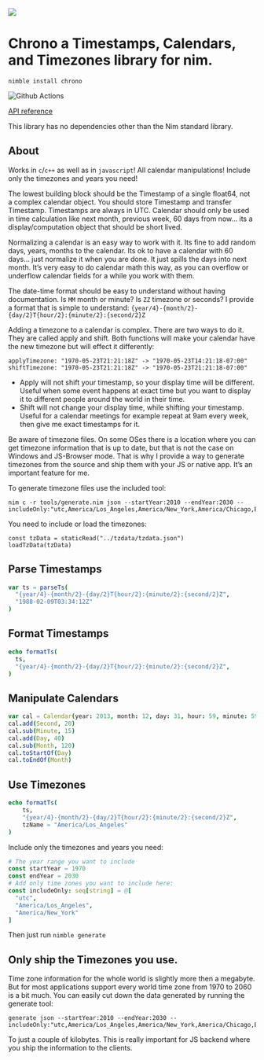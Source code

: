 <img src="docs/chronoBanner.png">

# Chrono a Timestamps, Calendars, and Timezones library for nim.

`nimble install chrono`

![Github Actions](https://github.com/treeform/chrono/workflows/Github%20Actions/badge.svg)

[API reference](https://nimdocs.com/treeform/chrono)

This library has no dependencies other than the Nim standard library.

## About

Works in `c`/`c++` as well as in `javascript`! All calendar manipulations! Include only the timezones and years you need!

The lowest building block should be the Timestamp of a single float64, not a complex calendar object. You should store Timestamp and transfer Timestamp. Timestamps are always in UTC. Calendar should only be used in time calculation like next month, previous week, 60 days from now… its a display/computation object that should be short lived.

Normalizing a calendar is an easy way to work with it. Its fine to add random days, years, months to the calendar. Its ok to have a calendar with 60 days… just normalize it when you are done. It just spills the days into next month. It’s very easy to do calendar math this way, as you can overflow or underflow calendar fields for a while you work with them.

The date-time format should be easy to understand without having documentation. Is `MM` month or minute? Is `ZZ` timezone or seconds? I provide a format that is simple to understand: `{year/4}-{month/2}-{day/2}T{hour/2}:{minute/2}:{second/2}Z`

Adding a timezone to a calendar is complex. There are two ways to do it. They are called apply and shift. Both functions will make your calendar have the new timezone but will effect it differently:
```
applyTimezone: "1970-05-23T21:21:18Z" -> "1970-05-23T14:21:18-07:00"
shiftTimezone: "1970-05-23T21:21:18Z" -> "1970-05-23T21:21:18-07:00"
```
* Apply will not shift your timestamp, so your display time will be different. Useful when some event happens at exact time but you want to display it to different people around the world in their time.
* Shift will not change your display time, while shifting your timestamp. Useful for a calendar meetings for example repeat at 9am every week, then give me exact timestamps for it.

Be aware of timezone files. On some OSes there is a location where you can get timezone information that is up to date, but that is not the case on Windows and JS-Browser mode. That is why I provide a way to generate timezones from the source and ship them with your JS or native app. It’s an important feature for me.

To generate timezone files use the included tool:
```
nim c -r tools/generate.nim json --startYear:2010 --endYear:2030 --includeOnly:"utc,America/Los_Angeles,America/New_York,America/Chicago,Europe/Dublin"
```

You need to include or load the timezones:

```
const tzData = staticRead("../tzdata/tzdata.json")
loadTzData(tzData)
```

## Parse Timestamps

```Nim
var ts = parseTs(
  "{year/4}-{month/2}-{day/2}T{hour/2}:{minute/2}:{second/2}Z",
  "1988-02-09T03:34:12Z"
)
```

## Format Timestamps

```Nim
echo formatTs(
  ts,
  "{year/4}-{month/2}-{day/2}T{hour/2}:{minute/2}:{second/2}Z",
)
```

## Manipulate Calendars

```Nim
var cal = Calendar(year: 2013, month: 12, day: 31, hour: 59, minute: 59, second: 59)
cal.add(Second, 20)
cal.sub(Minute, 15)
cal.add(Day, 40)
cal.sub(Month, 120)
cal.toStartOf(Day)
cal.toEndOf(Month)
```

## Use Timezones

```Nim
echo formatTs(
    ts,
    "{year/4}-{month/2}-{day/2}T{hour/2}:{minute/2}:{second/2}Z",
    tzName = "America/Los_Angeles"
)
```

Include only the timezones and years you need:

```Nim
# The year range you want to include
const startYear = 1970
const endYear = 2030
# Add only time zones you want to include here:
const includeOnly: seq[string] = @[
  "utc",
  "America/Los_Angeles",
  "America/New_York"
]
```
Then just run `nimble generate`

## Only ship the Timezones you use.

Time zone information for the whole world is slightly more then a megabyte. But for most applications support every world time zone from 1970 to 2060 is a bit much. You can easily cut down the data generated by running the generate tool:

```
generate json --startYear:2010 --endYear:2030 --includeOnly:"utc,America/Los_Angeles,America/New_York,America/Chicago,Europe/Dublin"
```

To just a couple of kilobytes. This is really important for JS backend where you ship the information to the clients.

